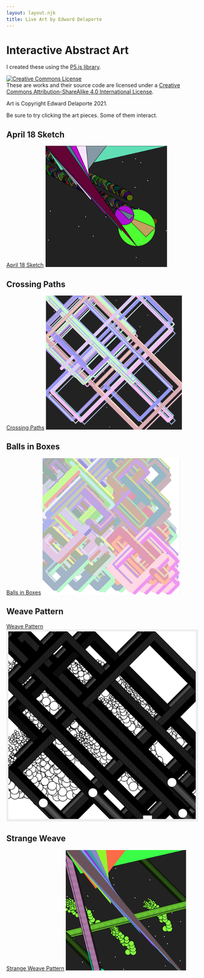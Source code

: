 ```yaml
---
layout: layout.njk
title: Live Art by Edward Delaporte
---
```


# Interactive Abstract Art

I created these using the [P5.js library][1].

[1]: https://p5js.org/reference/

<a rel="license" href="http://creativecommons.org/licenses/by-sa/4.0/"><img alt="Creative Commons License" style="border-width:0" src="https://i.creativecommons.org/l/by-sa/4.0/88x31.png" /></a><br />These are works and their source code are licensed under a <a rel="license" href="http://creativecommons.org/licenses/by-sa/4.0/">Creative Commons Attribution-ShareAlike 4.0 International License</a>.

Art is Copyright Edward Delaporte 2021.

Be sure to try clicking the art pieces. Some of them interact.

## April 18 Sketch

[April 18 Sketch](sketch1.html)
<a href="sketch1.html">
![April 18 Sketch Preview](sketch1.PNG)
</a>


## Crossing Paths

[Crossing Paths](cross.html)
<a href="cross.html">
![Crossing Paths](crossing.PNG)
</a>

## Balls in Boxes

[Balls in Boxes](boxes.html)
<a href="boxes.html">
![Balls in Boxes](boxes.PNG)
</a>

## Weave Pattern

[Weave Pattern](weave.html)
<a href="weave.html">
![Weave Art Screenshot](weave2.PNG)
</a>

## Strange Weave

[Strange Weave Pattern](weave_strange.html)
<a href="weave_strange.html">
![Strange Weave Screenshot](weave_strange2.PNG)
</a>
